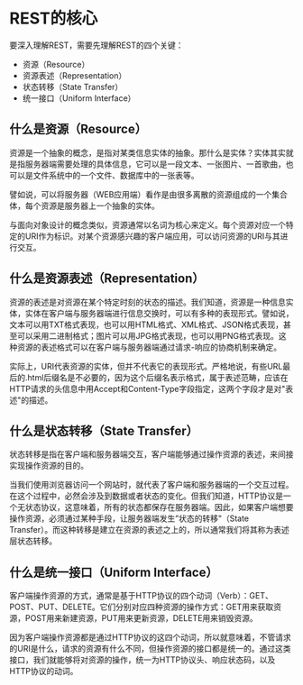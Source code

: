 # REST的核心

要深入理解REST，需要先理解REST的四个关键：

  - 资源（Resource）
  - 资源表述（Representation）
  - 状态转移（State Transfer）
  - 统一接口（Uniform Interface）


## 什么是资源（Resource）
     
资源是一个抽象的概念，是指对某类信息实体的抽象。那什么是实体？实体其实就是指服务器端需要处理的具体信息，它可以是一段文本、一张图片、一首歌曲，也可以是文件系统中的一个文件、数据库中的一张表等。

譬如说，可以将服务器（WEB应用端）看作是由很多离散的资源组成的一个集合体，每个资源是服务器上一个抽象的实体。

与面向对象设计的概念类似，资源通常以名词为核心来定义。每个资源对应一个特定的URI作为标识。对某个资源感兴趣的客户端应用，可以访问资源的URI与其进行交互。

## 什么是资源表述（Representation）

资源的表述是对资源在某个特定时刻的状态的描述。我们知道，资源是一种信息实体，实体在客户端与服务器端进行信息交换时，可以有多种的表现形式。譬如说，文本可以用TXT格式表现，也可以用HTML格式、XML格式、JSON格式表现，甚至可以采用二进制格式；图片可以用JPG格式表现，也可以用PNG格式表现。这种资源的表述格式可以在客户端与服务器端通过请求-响应的协商机制来确定。

实际上，URI代表资源的实体，但并不代表它的表现形式。严格地说，有些URL最后的.html后缀名是不必要的，因为这个后缀名表示格式，属于表述范畴，应该在HTTP请求的头信息中用Accept和Content-Type字段指定，这两个字段才是对"表述"的描述。


## 什么是状态转移（State Transfer）

状态转移是指在客户端和服务器端交互，客户端能够通过操作资源的表述，来间接实现操作资源的目的。

当我们使用浏览器访问一个网站时，就代表了客户端和服务器端的一个交互过程。在这个过程中，必然会涉及到数据或者状态的变化。但我们知道，HTTP协议是一个无状态协议，这意味着，所有的状态都保存在服务器端。因此，如果客户端想要操作资源，必须通过某种手段，让服务器端发生”状态的转移"（State Transfer）。而这种转移是建立在资源的表述之上的，所以通常我们将其称为表述层状态转移。

## 什么是统一接口（Uniform Interface）

客户端操作资源的方式，通常是基于HTTP协议的四个动词（Verb）：GET、POST、PUT、DELETE。它们分别对应四种资源的操作方式：GET用来获取资源，POST用来新建资源，PUT用来更新资源，DELETE用来销毁资源。

因为客户端操作资源都是通过HTTP协议的这四个动词，所以就意味着，不管请求的URI是什么，请求的资源有什么不同，但操作资源的接口都是统一的。通过这类接口，我们就能够将对资源的操作，统一为HTTP协议头、响应状态码，以及HTTP协议的动词。

